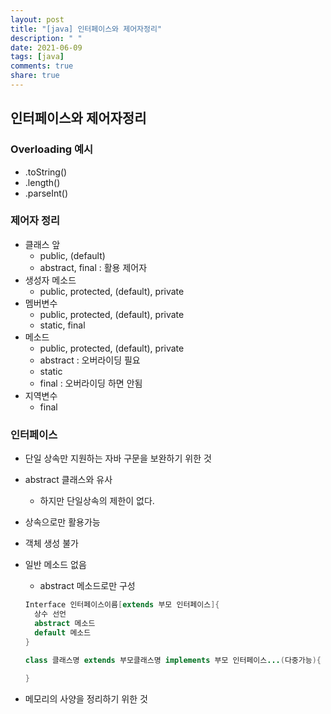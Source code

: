 ```yaml
---
layout: post
title: "[java] 인터페이스와 제어자정리"
description: " "
date: 2021-06-09
tags: [java]
comments: true
share: true
---
```


## 인터페이스와 제어자정리

### Overloading 예시

* .toString()
* .length()
* .parseInt()



### 제어자 정리

* 클래스 앞
  * public, (default)
  * abstract, final : 활용 제어자
* 생성자 메소드
  * public, protected, (default), private
* 멤버변수
  * public, protected, (default), private
  * static, final
* 메소드
  * public, protected, (default), private
  * abstract : 오버라이딩 필요
  * static
  * final : 오버라이딩 하면 안됨
* 지역변수
  * final



### 인터페이스

* 단일 상속만 지원하는 자바 구문을 보완하기 위한 것

* abstract 클래스와 유사

  * 하지만 단일상속의 제한이 없다.

* 상속으로만 활용가능

* 객체 생성 불가

* 일반 메소드 없음

  * abstract 메소드로만 구성

  ``` java
  Interface 인터페이스이름[extends 부모 인터페이스]{
  	상수 선언
  	abstract 메소드
  	default 메소드
  }
  
  class 클래스명 extends 부모클래스명 implements 부모 인터페이스...(다중가능){
      
  }
  ```

* 메모리의 사양을 정리하기 위한 것

